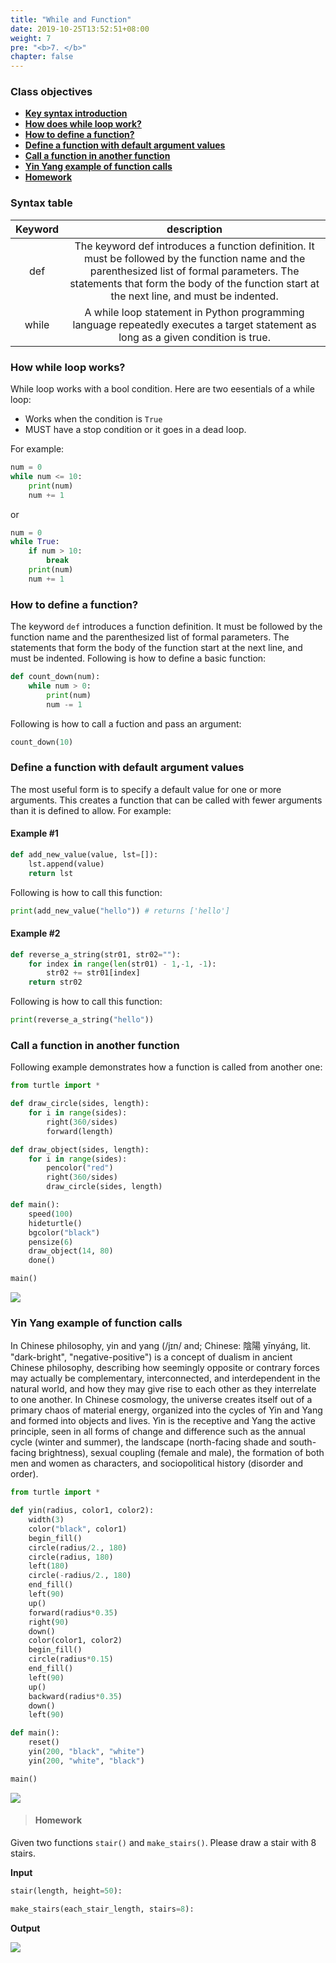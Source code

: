 ```yaml
---
title: "While and Function"
date: 2019-10-25T13:52:51+08:00
weight: 7
pre: "<b>7. </b>"
chapter: false
---
```


### Class objectives
- [**Key syntax introduction**](#syntax-table)
- [**How does while loop work?**](#how-while-loop-works)
- [**How to define a function?**](#how-to-define-a-function)
- [**Define a function with default argument values**](#define-a-function-with-default-argument-values)
- [**Call a function in another function**](#call-a-function-in-another-function)
- [**Yin Yang example of function calls**](#yin-yang-example-of-function-calls)
- [**Homework**](#homework)

### Syntax table

|  <center>Keyword</center>  |  <center>description</center>  |
|:----------|:-------------:|
|  <center>def</center>   | The keyword def introduces a function definition. It must be followed by the function name and the parenthesized list of formal parameters. The statements that form the body of the function start at the next line, and must be indented. |
|  <center>while</center>  | A while loop statement in Python programming language repeatedly executes a target statement as long as a given condition is true. |

### How while loop works?

While loop works with a bool condition. Here are two eesentials of a while loop:

- Works when the condition is `True`
- MUST have a stop condition or it goes in a dead loop.

For example:

```python
num = 0
while num <= 10:
	print(num)
	num += 1
```

or

```python
num = 0
while True:
	if num > 10:
		break
	print(num)
	num += 1
```

### How to define a function?

The keyword `def` introduces a function definition. It must be followed by the function name and the parenthesized list of formal parameters. The statements that form the body of the function start at the next line, and must be indented. Following is how to define a basic function:

```python
def count_down(num):
	while num > 0:
		print(num)
		num -= 1
```

Following is how to call a fuction and pass an argument:

```python
count_down(10)
```

### Define a function with default argument values

The most useful form is to specify a default value for one or more arguments. This creates a function that can be called with fewer arguments than it is defined to allow. For example:

#### Example #1

```python
def add_new_value(value, lst=[]):
	lst.append(value)
	return lst
```

Following is how to call this function:

```python
print(add_new_value("hello")) # returns ['hello']
```

#### Example #2

```python
def reverse_a_string(str01, str02=""):
	for index in range(len(str01) - 1,-1, -1):
		str02 += str01[index]
	return str02
```

Following is how to call this function:

```python
print(reverse_a_string("hello"))
```

### Call a function in another function

Following example demonstrates how a function is called from another one:

```python
from turtle import *

def draw_circle(sides, length):
    for i in range(sides):
        right(360/sides)
        forward(length)

def draw_object(sides, length):
    for i in range(sides):
        pencolor("red")
        right(360/sides)
        draw_circle(sides, length)

def main():
    speed(100)
    hideturtle()
    bgcolor("black")
    pensize(6)
    draw_object(14, 80)
    done()

main()
```

![](/images/turtle/orbid.png)

### Yin Yang example of function calls

In Chinese philosophy, yin and yang (/jɪn/ and; Chinese: 陰陽 yīnyáng, lit. "dark-bright", "negative-positive") is a concept of dualism in ancient Chinese philosophy, describing how seemingly opposite or contrary forces may actually be complementary, interconnected, and interdependent in the natural world, and how they may give rise to each other as they interrelate to one another. In Chinese cosmology, the universe creates itself out of a primary chaos of material energy, organized into the cycles of Yin and Yang and formed into objects and lives. Yin is the receptive and Yang the active principle, seen in all forms of change and difference such as the annual cycle (winter and summer), the landscape (north-facing shade and south-facing brightness), sexual coupling (female and male), the formation of both men and women as characters, and sociopolitical history (disorder and order).

```python
from turtle import *

def yin(radius, color1, color2):
    width(3)
    color("black", color1)
    begin_fill()
    circle(radius/2., 180)
    circle(radius, 180)
    left(180)
    circle(-radius/2., 180)
    end_fill()
    left(90)
    up()
    forward(radius*0.35)
    right(90)
    down()
    color(color1, color2)
    begin_fill()
    circle(radius*0.15)
    end_fill()
    left(90)
    up()
    backward(radius*0.35)
    down()
    left(90)

def main():
    reset()
    yin(200, "black", "white")
    yin(200, "white", "black")

main()
```

![](/images/turtle/yin_yang.png)

> #### Homework

Given two functions `stair()` and `make_stairs()`. Please draw a stair with 8 stairs.

**Input**

```python
stair(length, height=50):

make_stairs(each_stair_length, stairs=8):
```

**Output**

![](/images/turtle/stair.png)